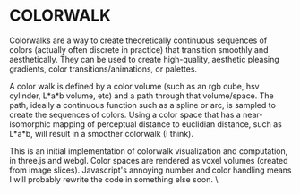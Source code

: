 COLORWALK
=========
 
Colorwalks are a way to create theoretically continuous sequences of colors (actually often discrete in practice) that transition smoothly and aesthetically.
They can be used to create high-quality, aesthetic pleasing gradients, color transitions/animations, or palettes.
 
A color walk is defined by a color volume (such as an rgb cube, hsv cylinder, L\*a\*b volume, etc) and a path through that volume/space. 
The path, ideally a continuous function such as a spline or arc, is sampled to create the sequences of colors.
Using a color space that has a near-isomorphic mapping of perceptual distance to euclidian distance, such as L\*a\*b, will result in a smoother colorwalk (I think).

This is an initial implementation of colorwalk visualization and computation, in three.js and webgl. Color spaces are rendered as voxel volumes (created from image slices). 
Javascript's annoying number and color handling means I will probably rewrite the code in something else soon.
\